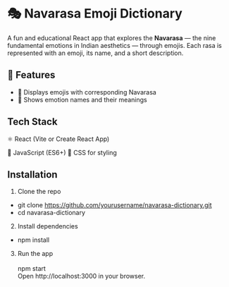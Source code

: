 # 🎭 Navarasa Emoji Dictionary

A fun and educational React app that explores the **Navarasa** — the nine fundamental emotions in Indian aesthetics — through emojis. Each rasa is represented with an emoji, its name, and a short description.

## 🚀 Features

- 🎨 Displays emojis with corresponding Navarasa
- 🧠 Shows emotion names and their meanings

##  Tech Stack
⚛️ React (Vite or Create React App)

📝 JavaScript (ES6+)
💅 CSS for styling

## Installation
1. Clone the repo

  - git clone https://github.com/yourusername/navarasa-dictionary.git <br>
  - cd navarasa-dictionary
  2. Install dependencies <br>
  - npm install  <br>
  3. Run the app <br>
    <br>
    npm start  <br>
    Open http://localhost:3000 in your browser.
